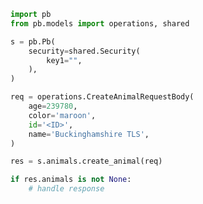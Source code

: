 <!-- Start SDK Example Usage -->


```python
import pb
from pb.models import operations, shared

s = pb.Pb(
    security=shared.Security(
        key1="",
    ),
)

req = operations.CreateAnimalRequestBody(
    age=239780,
    color='maroon',
    id='<ID>',
    name='Buckinghamshire TLS',
)

res = s.animals.create_animal(req)

if res.animals is not None:
    # handle response
```
<!-- End SDK Example Usage -->